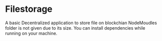 # Filestorage
A basic Decentralized application to store file on blockchian
NodeMoudles folder is not given due to its size. You can install dependencies while running on your machine.
